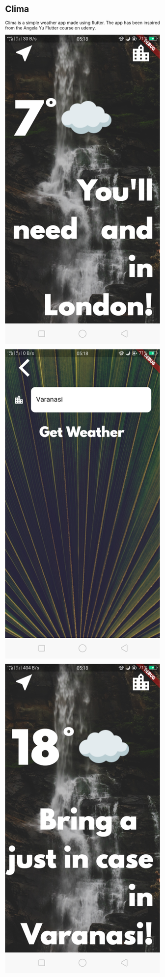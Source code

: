 # Clima

Clima is a simple weather app made using flutter. The app has been inspired from the Angela Yu Flutter course on udemy.

![Flutter Android Virtual Device](screenshot1.png)

![Flutter Android Virtual Device](screenshot2.png)

![Flutter Android Virtual Device](screenshot3.png)